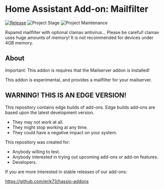 # Home Assistant Add-on: Mailfilter

[![Release][release-shield]][release] ![Project Stage][project-stage-shield] ![Project Maintenance][maintenance-shield]

Rspamd mailfilter with optional clamav antivirus...
Please be careful! clamav uses huge amounts of memory!
It is not recommended for devices under 4GB memory.

## About

Important: This addon is requires that the Mailserver addon is installed!

This addon is experimental, and provides a mailfilter for your mailserver.

## WARNING! THIS IS AN EDGE VERSION!

This repository contains edge builds of add-ons.
Edge builds add-ons are based upon the latest development version.

- They may not work at all.
- They might stop working at any time.
- They could have a negative impact on your system.

This repository was created for:

- Anybody willing to test.
- Anybody interested in trying out upcoming add-ons or add-on features.
- Developers.

If you are more interested in stable releases of our add-ons:

<https://github.com/erik73/hassio-addons>

[maintenance-shield]: https://img.shields.io/maintenance/yes/2021.svg
[project-stage-shield]: https://img.shields.io/badge/project%20stage-experimental-yellow.svg
[release-shield]: https://img.shields.io/badge/version-6061416-blue.svg
[release]: https://github.com/erik73/addon-mailfilter/tree/6061416